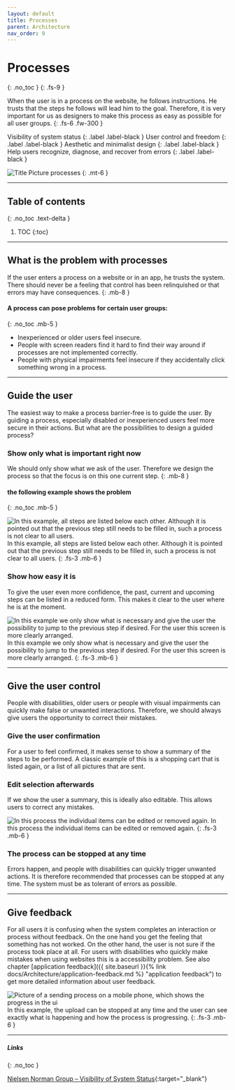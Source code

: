 ```yaml
---
layout: default
title: Processes
parent: Architecture
nav_order: 9
---
```


# Processes
{: .no_toc }
{: .fs-9 }

When the user is in a process on the website, he follows instructions. He trusts that the steps he follows will lead him to the goal. Therefore, it is very important for us as designers to make this process as easy as possible for all user groups.
{: .fs-6 .fw-300 }

Visibility of system status
{: .label .label-black }
User control and freedom
{: .label .label-black }
Aesthetic and minimalist design
{: .label .label-black }
Help users recognize, diagnose, and recover from errors
{: .label .label-black }

<img src="{{ '/assets/images/hero/processes.png' | prepend: site.baseurl }}" alt="Title Picture processes" title="Title Picture processes"/>
{: .mt-6 }

---

## Table of contents
{: .no_toc .text-delta }

1. TOC
{:toc}

---

## What is the problem with processes
If the user enters a process on a website or in an app, he trusts the system. There should never be a feeling that control has been relinquished or that errors may have consequences. 
{: .mb-8 }

#### A process can pose problems for certain user groups:
{: .no_toc .mb-5 }

- Inexperienced or older users feel insecure.
- People with screen readers find it hard to find their way around if processes are not implemented correctly.
- People with physical impairments feel insecure if they accidentally click something wrong in a process.

---

## Guide the user
The easiest way to make a process barrier-free is to guide the user. By guiding a process, especially disabled or inexperienced users feel more secure in their actions. But what are the possibilities to design a guided process?

### Show only what is important right now
We should only show what we ask of the user.  Therefore we design the process so that the focus is on this one current step.
{: .mb-8 }

#### the following example shows the problem
{: .no_toc .mb-5 }

<img src="{{ '/assets/images/processes/checkout_x.png' | prepend: site.baseurl }}" alt="In this example, all steps are listed below each other. Although it is pointed out that the previous step still needs to be filled in, such a process is not clear to all users."/>
In this example, all steps are listed below each other. Although it is pointed out that the previous step still needs to be filled in, such a process is not clear to all users.
{: .fs-3 .mb-6 }

### Show how easy it is
To give the user even more confidence, the past, current and upcoming steps can be listed in a reduced form. This makes it clear to the user where he is at the moment.

<img src="{{ '/assets/images/processes/checkout.png' | prepend: site.baseurl }}" alt="In this example we only show what is necessary and give the user the possibility to jump to the previous step if desired. For the user this screen is more clearly arranged."/>
In this example we only show what is necessary and give the user the possibility to jump to the previous step if desired. For the user this screen is more clearly arranged.
{: .fs-3 .mb-6 }

---

## Give the user control
People with disabilities, older users or people with visual impairments can quickly make false or unwanted interactions. Therefore, we should always give users the opportunity to correct their mistakes.

### Give the user confirmation
For a user to feel confirmed, it makes sense to show a summary of the steps to be performed. A classic example of this is a shopping cart that is listed again, or a list of all pictures that are sent.


### Edit selection afterwards
If we show the user a summary, this is ideally also editable. This allows users to correct any mistakes.

<img src="{{ '/assets/images/processes/checkout_edit.png' | prepend: site.baseurl }}" alt="In this process the individual items can be edited or removed again."/>
In this process the individual items can be edited or removed again.
{: .fs-3 .mb-6 }


### The process can be stopped at any time
Errors happen, and people with disabilities can quickly trigger unwanted actions. It is therefore recommended that processes can be stopped at any time. The system must be as tolerant of errors as possible.

---

## Give feedback
For all users it is confusing when the system completes an interaction or process without feedback. On the one hand you get the feeling that something has not worked. On the other hand, the user is not sure if the process took place at all. For users with disabilities who quickly make mistakes when using websites this is a accessibility problem. See also chapter [application feedback]({{ site.baseurl }}{% link docs/Architecture/application-feedback.md %} "application feedback") to get more detailed information about user feedback.


<img src="{{ '/assets/images/heuristics/visibility.png' | prepend: site.baseurl }}" alt="Picture of a sending process on a mobile phone, which shows the progress in the ui" title="Picture of a sending process on a mobile phone, which shows the progress in the ui"/>
In this example, the upload can be stopped at any time and the user can see exactly what is happening and how the process is progressing.
{: .fs-3 .mb-6 }



---

##### Links
{: .no_toc }

[Nielsen Norman Group – Visibility of System Status](https://www.nngroup.com/articles/visibility-system-status/ "NNgroup's Homepage"){:target="_blank"}





